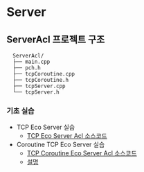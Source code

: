 # Server
## ServerAcl 프로젝트 구조

```
  ServerAcl/
  ├── main.cpp
  ├── pch.h
  ├── tcpCoroutine.cpp
  ├── tcpCoroutine.h
  ├── tcpServer.cpp
  └── tcpServer.h
```




### 기초 실습
* TCP Eco Server 실습
  + [TCP Eco Server Acl 소스코드 ](../TCPEcoServerAcl)
* Coroutine TCP Eco Server 실습
  + [TCP Coroutine Eco Server Acl 소스코드 ](../TCPCoroutineEcoServerAcl)
  + [설명](../Document/Coroutine.md)
